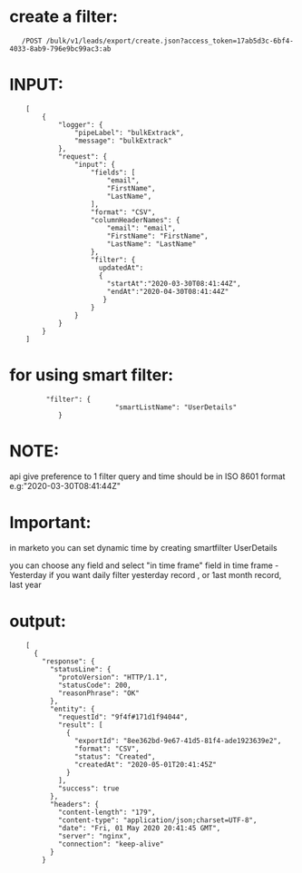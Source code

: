 create a filter:
===============

       
       /POST /bulk/v1/leads/export/create.json?access_token=17ab5d3c-6bf4-4033-8ab9-796e9bc99ac3:ab
INPUT:
======

        [
            {
                "logger": {
                    "pipeLabel": "bulkExtrack",
                    "message": "bulkExtrack"
                },
                "request": {
                    "input": {
                        "fields": [
                            "email",
                            "FirstName",
                            "LastName",
                        ],
                        "format": "CSV",
                        "columnHeaderNames": {
                            "email": "email",
                            "FirstName": "FirstName",
                            "LastName": "LastName"
                        },
                        "filter": {
                          updatedAt":
                          {
                            "startAt":"2020-03-30T08:41:44Z",
                            "endAt":"2020-04-30T08:41:44Z"
                           }
                        }
                    }
                }
            }
        ]
        
        
for using smart filter:
======================
             "filter": {
                              "smartListName": "UserDetails"
                }
NOTE:
====

api give preference to 1 filter query and time should be in ISO 8601 format e.g:"2020-03-30T08:41:44Z"

        
Important:
==========


in marketo you can set dynamic time by creating smartfilter UserDetails

you can choose any field and select "in time frame" field
in time frame - Yesterday if you want daily filter yesterday record , or 1ast month record, last year
        
output:
======


        [
          {
            "response": {
              "statusLine": {
                "protoVersion": "HTTP/1.1",
                "statusCode": 200,
                "reasonPhrase": "OK"
              },
              "entity": {
                "requestId": "9f4f#171d1f94044",
                "result": [
                  {
                    "exportId": "8ee362bd-9e67-41d5-81f4-ade1923639e2",
                    "format": "CSV",
                    "status": "Created",
                    "createdAt": "2020-05-01T20:41:45Z"
                  }
                ],
                "success": true
              },
              "headers": {
                "content-length": "179",
                "content-type": "application/json;charset=UTF-8",
                "date": "Fri, 01 May 2020 20:41:45 GMT",
                "server": "nginx",
                "connection": "keep-alive"
              }
            }
